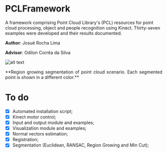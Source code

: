 # PCLFramework

A framework comprising Point Cloud Library's (PCL) resources for point cloud processing, object and people recognition using Kinect. Thirty-seven examples were developed and their results documented.

**Author**: Josué Rocha Lima

**Advisor**: Odilon Corrêa da Silva

![alt text](https://github.com/josuerocha/KinectFramework/blob/master/2%20-%20Exemplos%20implementa%C3%A7%C3%A3o/6%20-%20Algor%C3%ADtmos%20de%20segmenta%C3%A7%C3%A3o/REGION%20GROWING%20(RGB%20E%20DISTANCIA)/Results/RegionGrowingRGB.png "Region growing segmentation of point cloud scenario")
<p align="justify"> 
  **Region growing segmentation of point cloud scenario. Each segmented point is shown in a different color.** 
</p>

# To do
- [X] Automated installation script;
- [X] Kinect motor control;
- [X] Input and output module and examples;
- [X] Visualization module and examples;
- [X] Normal vectors estimation;
- [X] Registration;
- [X] Segmentation (Euclidean, RANSAC, Region Growing and Min Cut);
